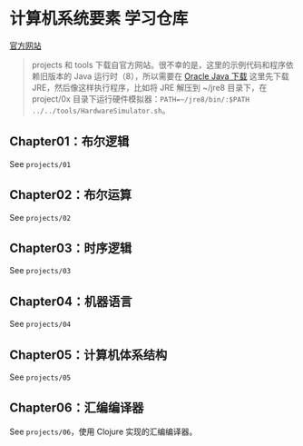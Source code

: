 # 计算机系统要素 学习仓库

[官方网站](https://www.nand2tetris.org)

> projects 和 tools 下载自官方网站。很不幸的是，这里的示例代码和程序依赖旧版本的 Java 运行时（8），所以需要在 [Oracle Java 下载](https://www.oracle.com/java/technologies/javase/javase8-archive-downloads.html) 这里先下载 JRE，然后像这样执行程序，比如将 JRE 解压到 ~/jre8 目录下，在 project/0x 目录下运行硬件模拟器：`PATH=~/jre8/bin/:$PATH ../../tools/HardwareSimulator.sh`。

## Chapter01：布尔逻辑

See `projects/01`

## Chapter02：布尔运算

See `projects/02`

## Chapter03：时序逻辑

See `projects/03`

## Chapter04：机器语言

See `projects/04`

## Chapter05：计算机体系结构

See `projects/05`

## Chapter06：汇编编译器

See `projects/06`，使用 Clojure 实现的汇编编译器。